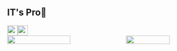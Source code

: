 ## IT's Pro👋

<div style="display: flex;">
	<img height="24" src="https://img.shields.io/badge/Github-ITsPro-CN?style=for-the-badge" />
<img height="24" src="https://custom-icon-badges.demolab.com/badge/pro@itspro.cn-FF6E96?logo=mail&logoColor=fff" />
</div>
<div style="display: flex; justify-content: space-between">
	<img width="54%" src="https://github-readme-stats.vercel.app/api?username=ITsPro-CN&theme=dracula&show_icons=true" />
	<img
		width="45%"
		src="https://github-readme-stats-one-bice.vercel.app/api/top-langs?username=ITsPro-CN&theme=dracula&layout=compact&langs_count=8&role=OWNER,ORGANIZATION_MEMBER,COLLABORATOR&card_width=100" />
</div>
